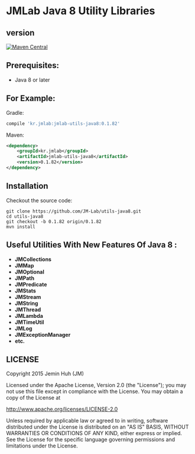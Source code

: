 JMLab Java 8 Utility Libraries
==============================
## version
[![Maven Central](https://maven-badges.herokuapp.com/maven-central/kr.jmlab/jmlab-utils-java8/badge.svg)](http://search.maven.org/#artifactdetails%7Ckr.jmlab%7Cjmlab-utils-java8%7C0.1.82%7Cjar)

## Prerequisites:
* Java 8 or later

## For Example:
Gradle:
```groovy
compile 'kr.jmlab:jmlab-utils-java8:0.1.82'
```
Maven:
```xml
<dependency>
    <groupId>kr.jmlab</groupId>
    <artifactId>jmlab-utils-java8</artifactId>
    <version>0.1.82</version>
</dependency>
```

## Installation
Checkout the source code:

    git clone https://github.com/JM-Lab/utils-java8.git
    cd utils-java8
    git checkout -b 0.1.82 origin/0.1.82
    mvn install

## Useful Utilities With New Features Of Java 8  :
* **JMCollections**
* **JMMap**
* **JMOptional**
* **JMPath**
* **JMPredicate**
* **JMStats**
* **JMStream**
* **JMString**
* **JMThread**
* **JMLambda**
* **JMTimeUtil**
* **JMLog**
* **JMExceptionManager**
* **etc.**

## LICENSE
Copyright 2015 Jemin Huh (JM)

Licensed under the Apache License, Version 2.0 (the "License");
you may not use this file except in compliance with the License.
You may obtain a copy of the License at

<http://www.apache.org/licenses/LICENSE-2.0>

Unless required by applicable law or agreed to in writing, software
distributed under the License is distributed on an "AS IS" BASIS,
WITHOUT WARRANTIES OR CONDITIONS OF ANY KIND, either express or implied.
See the License for the specific language governing permissions and
limitations under the License.